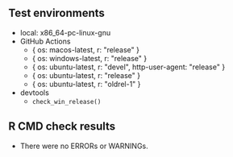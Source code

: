 ## Test environments

- local: x86_64-pc-linux-gnu
- GitHub Actions
  - { os: macos-latest, r: "release" }
  - { os: windows-latest, r: "release" }
  - { os: ubuntu-latest, r: "devel", http-user-agent: "release" }
  - { os: ubuntu-latest, r: "release" }
  - { os: ubuntu-latest, r: "oldrel-1" }
- devtools
  - `check_win_release()`

## R CMD check results

- There were no ERRORs or WARNINGs.
